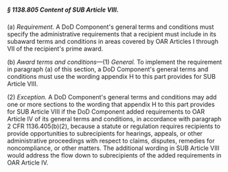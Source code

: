 ##### § 1138.805 Content of SUB Article VIII. #####

(a) *Requirement.* A DoD Component's general terms and conditions must specify the administrative requirements that a recipient must include in its subaward terms and conditions in areas covered by OAR Articles I through VII of the recipient's prime award.

(b) *Award terms and conditions*—(1) *General.* To implement the requirement in paragraph (a) of this section, a DoD Component's general terms and conditions must use the wording appendix H to this part provides for SUB Article VIII.

(2) *Exception.* A DoD Component's general terms and conditions may add one or more sections to the wording that appendix H to this part provides for SUB Article VIII if the DoD Component added requirements to OAR Article IV of its general terms and conditions, in accordance with paragraph 2 CFR 1136.405(b)(2), because a statute or regulation requires recipients to provide opportunities to subrecipients for hearings, appeals, or other administrative proceedings with respect to claims, disputes, remedies for noncompliance, or other matters. The additional wording in SUB Article VIII would address the flow down to subrecipients of the added requirements in OAR Article IV.